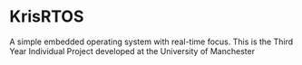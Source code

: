 # KrisRTOS
A simple embedded operating system with real-time focus. This is the Third Year Individual Project developed at the University of Manchester
